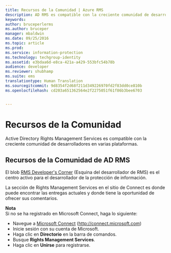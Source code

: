 ```yaml
---
title: Recursos de la Comunidad | Azure RMS
description: AD RMS es compatible con la creciente comunidad de desarrolladores en varias plataformas.
keywords: 
author: bruceperlerms
ms.author: bruceper
manager: mbaldwin
ms.date: 09/25/2016
ms.topic: article
ms.prod: 
ms.service: information-protection
ms.technology: techgroup-identity
ms.assetid: e3bdaa6d-e8ca-421a-a429-553bfc54b78b
audience: developer
ms.reviewer: shubhamp
ms.suite: ems
translationtype: Human Translation
ms.sourcegitcommit: 9d8354f2d68f211d349226970fd2f83dd0ce810b
ms.openlocfilehash: cd203a651362564e2f2275051f61f86b3bee6703


---
```


# <a name="community-resources"></a>Recursos de la Comunidad

Active Directory Rights Management Services es compatible con la creciente comunidad de desarrolladores en varias plataformas.

## <a name="ad-rms-community-resources"></a>Recursos de la Comunidad de AD RMS

El blob [RMS Developer's Corner](http://blogs.msdn.com/b/rms/) (Esquina del desarrollador de RMS) es el centro activo para el desarrollador de la protección de información.

La sección de Rights Management Services en el sitio de Connect es donde puede encontrar las entregas actuales y donde tiene la oportunidad de ofrecer sus comentarios.

**Nota**  
Si no se ha registrado en Microsoft Connect, haga lo siguiente:

-   Navegue a [Microsoft Connect](http://connect.microsoft.com) (http://connect.microsoft.com)
-   Inicie sesión con su cuenta de Microsoft.
-   Haga clic en **Directorio** en la barra de comandos.
-   Busque **Rights Management Services**.
-   Haga clic en **Unirse** para registrarse.

 

 

 






<!--HONumber=Nov16_HO2-->


